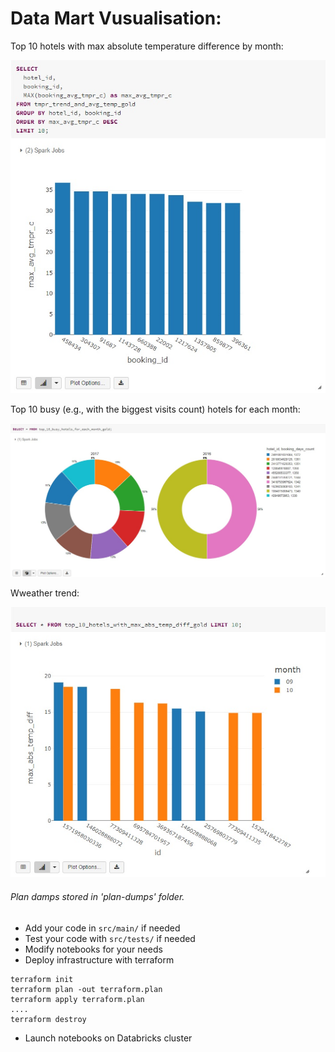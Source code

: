 # Data Mart Vusualisation:

Top 10 hotels with max absolute temperature difference by month:

![Alt text](visualisation/max_avg_tmpr_c_for_bookings.jpg?raw=true "Title")

Top 10 busy (e.g., with the biggest visits count) hotels for each month:

![Alt text](visualisation/top_10_busy_hotels_for_each_month_gold.jpg?raw=true "Title")

Wweather trend:

![Alt text](visualisation/top_10_hotels_with_max_abs_temp_diff_gold.jpg?raw=true "Title")

###### Plan damps stored in 'plan-dumps' folder.


* Add your code in `src/main/` if needed
* Test your code with `src/tests/` if needed
* Modify notebooks for your needs
* Deploy infrastructure with terraform
```
terraform init
terraform plan -out terraform.plan
terraform apply terraform.plan
....
terraform destroy
```
* Launch notebooks on Databricks cluster
